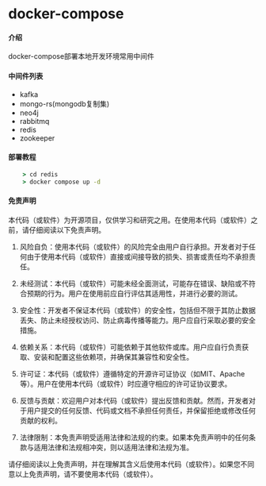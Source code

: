 # docker-compose

#### 介绍
docker-compose部署本地开发环境常用中间件

#### 中间件列表
- kafka
- mongo-rs(mongodb复制集)
- neo4j
- rabbitmq
- redis
- zookeeper


#### 部署教程
```cmd
    > cd redis
    > docker compose up -d
```

#### 免责声明

本代码（或软件）为开源项目，仅供学习和研究之用。在使用本代码（或软件）之前，请仔细阅读以下免责声明。

1. 风险自负：使用本代码（或软件）的风险完全由用户自行承担。开发者对于任何由于使用本代码（或软件）直接或间接导致的损失、损害或责任均不承担责任。

2. 未经测试：本代码（或软件）可能未经全面测试，可能存在错误、缺陷或不符合预期的行为。用户在使用前应自行评估其适用性，并进行必要的测试。

3. 安全性：开发者不保证本代码（或软件）的安全性，包括但不限于其防止数据丢失、防止未经授权访问、防止病毒传播等能力。用户应自行采取必要的安全措施。

4. 依赖关系：本代码（或软件）可能依赖于其他软件或库。用户应自行负责获取、安装和配置这些依赖项，并确保其兼容性和安全性。

5. 许可证：本代码（或软件）遵循特定的开源许可证协议（如MIT、Apache等）。用户在使用本代码（或软件）时应遵守相应的许可证协议要求。

6. 反馈与贡献：欢迎用户对本代码（或软件）提出反馈和贡献。然而，开发者对于用户提交的任何反馈、代码或文档不承担任何责任，并保留拒绝或修改任何贡献的权利。

7. 法律限制：本免责声明受适用法律和法规的约束。如果本免责声明中的任何条款与适用法律和法规相冲突，则以适用法律和法规为准。

请仔细阅读以上免责声明，并在理解其含义后使用本代码（或软件）。如果您不同意以上免责声明，请不要使用本代码（或软件）。